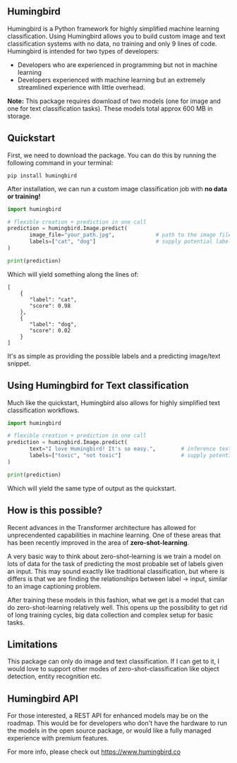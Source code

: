 ## Humingbird
Humingbird is a Python framework for highly simplified machine learning classification. Using Humingbird allows you to build custom image and text classification systems with no data, no training and only 9 lines of code. Humingbird is intended for two types of developers:

- Developers who are experienced in programming but not in machine learning
- Developers experienced with machine learning but an extremely streamlined experience with little overhead.

**Note:** This package requires download of two models (one for image and one for text classification tasks). These models total approx 600 MB in storage.

## Quickstart
First, we need to download the package. You can do this by running the following command in your terminal:

```
pip install humingbird
```

After installation, we can run a custom image classification job with **no data or training!**

```python
import humingbird

# flexible creation + prediction in one call
prediction = humingbird.Image.predict(
       image_file="your_path.jpg",             # path to the image file for inference
       labels=["cat", "dog"]                   # supply potential labels that this image could be (i.e: allow the model to select the most probable)
)

print(prediction)
```

Which will yield something along the lines of:

```
[
    {
       "label": "cat",
       "score": 0.98
    },
    {
       "label": "dog",
       "score": 0.02
    }
]
```

It's as simple as providing the possible labels and a predicting image/text snippet.

## Using Humingbird for Text classification
Much like the quickstart, Humingbird also allows for highly simplified text classification workflows. 

```python
import humingbird

# flexible creation + prediction in one call
prediction = humingbird.Image.predict(
       text="I love Humingbird! It's so easy.",        # inference text snippet
       labels=["toxic", "not toxic"]                   # supply potential labels that this text snippet could be (i.e: allow the model to select the most probable)
)

print(prediction)
```

Which will yield the same type of output as the quickstart.

## How is this possible? 
Recent advances in the Transformer architecture has allowed for unprecendented capabilities in machine learning. One of these areas that has been recently improved in the area of **zero-shot-learning**.

A very basic way to think about zero-shot-learning is we train a model on lots of data for the task of predicting the most probable set of labels given an input. This may sound exactly like traditional classification, but where is differs is that we are finding the relationships between label -> input, similar to an image captioning problem.

After training these models in this fashion, what we get is a model that can do zero-shot-learning relatively well. This opens up the possibility to get rid of long training cycles, big data collection and complex setup for basic tasks.

## Limitations
This package can only do image and text classification. If I can get to it, I would love to support other modes of zero-shot-classification like object detection, entity recognition etc.

## Humingbird API
For those interested, a REST API for enhanced models may be on the roadmap. This would be for developers who don't have the hardware to run the models in the open source package, or would like a fully managed experience with premium features.


For more info, please check out https://www.humingbird.co
